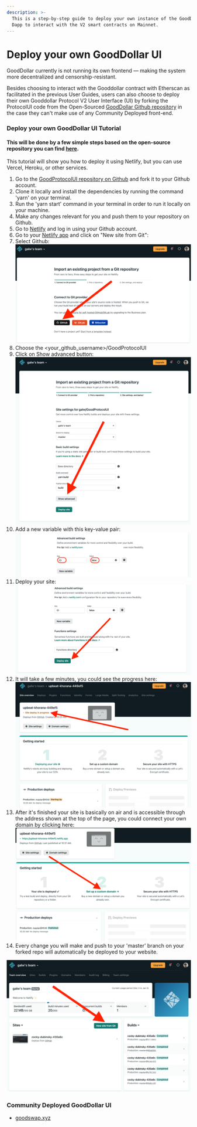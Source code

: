 ```yaml
---
description: >-
  This is a step-by-step guide to deploy your own instance of the GoodDollar
  Dapp to interact with the V2 smart contracts on Mainnet.
---
```


# Deploy your own GoodDollar UI

GoodDollar currently is not running its own frontend — making the system more decentralized and censorship-resistant.&#x20;

Besides choosing to interact with the Gooddollar contract with Etherscan as facilitated in the previous User Guides, users can also choose to deploy their own Gooddollar Protocol V2 User Interface (UI) by forking the ProtocolUI code from the Open-Sourced [GoodDollar Github repository](https://github.com/GoodDollar) in the case they can't make use of any Community Deployed front-end.

### Deploy your own GoodDollar UI Tutorial

#### This will be done by a few simple steps based on the open-source repository you can find [here](https://github.com/GoodDollar/GoodProtocolUI).

This tutorial will show you how to deploy it using Netlify, but you can use Vercel, Heroku, or other services.

1. Go to the [GoodProtocolUI repository on Github](https://github.com/GoodDollar/GoodProtocolUI) and fork it to your Github account.
2. Clone it locally and install the dependencies by running the command 'yarn' on your terminal.
3. Run the 'yarn start' command in your terminal in order to run it locally on your machine.
4. Make any changes relevant for you and push them to your repository on Github.
5. Go to [Netlify](https://www.netlify.com) and log in using your Github account.
6. Go to your [Netlify app](https://app.netlify.com) and click on "New site from Git":                                                      &#x20;
7. Select Github:                                                                                                                                                                                     ![](../.gitbook/assets/Netlify2-selectGithub.png)
8. Choose the \<your\_github\_username>/GoodProtocolUI
9. Click on Show advanced button:                                                                                                                                                     ![](../.gitbook/assets/Netlify3-showAdvanced.png)
10. Add a new variable with this key-value pair:                                                                                                                                         ![](<../.gitbook/assets/Netlify4-addNewVar (1).png>)
11. Deploy your site:                                                                                                                                                                              ![](../.gitbook/assets/Netlify5-deploySite.png) &#x20;
12. It will take a few minutes, you could see the progress here:                                                        ![](../.gitbook/assets/Netlify6-deployInProgress.png)
13. After it's finished your site is basically on air and is accessible through the address shown at the top of the page, you could connect your own domain by clicking here:                                                        ![](../.gitbook/assets/Netlify7-setUpcustomDomain.png)&#x20;
14. Every change you will make and push to your 'master' branch on your forked repo will automatically be deployed to your website.

![](<../.gitbook/assets/Netlify1-newSiteFromGit (2).png>)

### Community Deployed GoodDollar UI <a href="#community-ui" id="community-ui"></a>

* [goodswap.xyz](https://goodswap.xyz)

